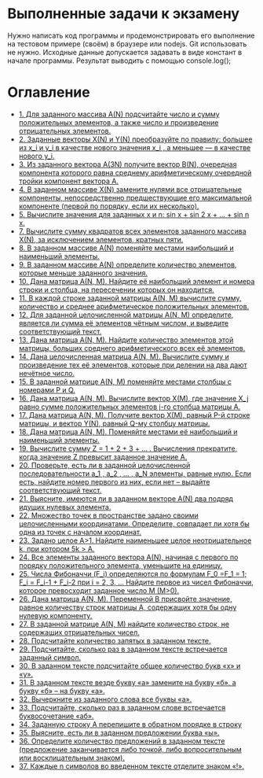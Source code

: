 # Выполненные задачи к экзамену
Нужно написать код программы и продемонстрировать его выполнение на тестовом примере (своём) в браузере или nodejs. Git использовать не нужно.
Исходные данные допускается задавать в виде констант в начале программы.
Результат выводить с помощью console.log();


# Оглавление
- [1.	Для заданного массива A(N) подсчитайте число и сумму положительных элементов, а также число и произведение отрицательных элементов.](https://github.com/nik0rai/TasksForExam/blob/33e077efdd8a0952219b075ab8609b5961b11bc5/1.js#L1)
- [2.	Заданные векторы X(N) и Y(N) преобразуйте по правилу: большее из x_i и y_i в качестве нового значения x_i , а меньшее — в качестве нового y_i.](https://github.com/nik0rai/TasksForExam/blob/10aec8c4cf212a2145d55a1931755d8dbaff4635/2.js#L1)
- [3.	Из заданного вектора A(3N) получите вектор B(N), очередная компонента которого равна среднему арифметическому очередной тройки компонент вектора А.](https://github.com/nik0rai/TasksForExam/blob/10aec8c4cf212a2145d55a1931755d8dbaff4635/3.js#L1)
- [4.	В заданном массиве Х(N) замените нулями все отрицательные компоненты, непосредственно предшествующие его максимальной компоненте (первой по порядку, если их несколько).](https://github.com/nik0rai/TasksForExam/blob/10aec8c4cf212a2145d55a1931755d8dbaff4635/4.js#L1)
- [5.	Вычислите значения для заданных x и n:
        	sin x + sin 2 x + ... + sin n x.
](https://github.com/nik0rai/TasksForExam/blob/10aec8c4cf212a2145d55a1931755d8dbaff4635/5.js#L1)
- [7.	Вычислите сумму квадратов всех элементов заданного массива X(N), за исключением элементов, кратных пяти.](https://github.com/nik0rai/TasksForExam/blob/10aec8c4cf212a2145d55a1931755d8dbaff4635/7.js#L1)
- [8.	В заданном массиве A(N) поменяйте местами наибольший и наименьший элементы.](https://github.com/nik0rai/TasksForExam/blob/10aec8c4cf212a2145d55a1931755d8dbaff4635/8.js#L1)
- [9.	В заданном массиве A(N) определите количество элементов, которые меньше заданного значения.](https://github.com/nik0rai/TasksForExam/blob/10aec8c4cf212a2145d55a1931755d8dbaff4635/9.js#L1)
- [10.	Дана матрица A(N, M). Найдите её наибольший элемент и номера строки и столбца, на пересечении которых он находится.](https://github.com/nik0rai/TasksForExam/blob/10aec8c4cf212a2145d55a1931755d8dbaff4635/10.js#L1)
- [11.	В каждой строке заданной матрицы A(N, M) вычислите сумму, количество и среднее арифметическое положительных элементов.](https://github.com/nik0rai/TasksForExam/blob/10aec8c4cf212a2145d55a1931755d8dbaff4635/11.js#L1)
- [12.	Для заданной целочисленной матрицы A(N, M) определите, является ли сумма её элементов чётным числом, и выведите соответствующий текст.](https://github.com/nik0rai/TasksForExam/blob/10aec8c4cf212a2145d55a1931755d8dbaff4635/12.js#L1)
- [13.	Дана матрица A(N, M). Найдите количество элементов этой матрицы, больших среднего арифметического всех её элементов.](https://github.com/nik0rai/TasksForExam/blob/10aec8c4cf212a2145d55a1931755d8dbaff4635/13.js#L1)
- [14.	Дана целочисленная матрица A(N, M). Вычислите сумму и произведение тех её элементов, которые при делении на два дают нечётное число.](https://github.com/nik0rai/TasksForExam/blob/10aec8c4cf212a2145d55a1931755d8dbaff4635/14.js#L1)
- [15.	В заданной матрице A(N, M) поменяйте местами столбцы с номерами P и Q.](https://github.com/nik0rai/TasksForExam/blob/10aec8c4cf212a2145d55a1931755d8dbaff4635/15.js#L1)
- [16.	Дана матрица A(N, M). Вычислите вектор X(M), где значение X_j равно сумме положительных элементов j-го столбца матрицы A.](https://github.com/nik0rai/TasksForExam/blob/10aec8c4cf212a2145d55a1931755d8dbaff4635/16.js#L1)
- [17.	Дана матрица A(N, M). Получите вектор X(M), равный P-й строке матрицы, и вектор Y(N), равный Q-му столбцу матрицы.](https://github.com/nik0rai/TasksForExam/blob/10aec8c4cf212a2145d55a1931755d8dbaff4635/17.js#L1)
- [18.	Дана матрица A(N, M). Поменяйте местами её наибольший и наименьший элементы.](https://github.com/nik0rai/TasksForExam/blob/10aec8c4cf212a2145d55a1931755d8dbaff4635/18.js#L1)
- [19.	Вычислите сумму Z = 1 + 2 + 3 + ... . Вычисления прекратите, когда значение Z превысит заданное значение A.](https://github.com/nik0rai/TasksForExam/blob/10aec8c4cf212a2145d55a1931755d8dbaff4635/19.js#L1)
- [20.	Проверьте, есть ли в заданной целочисленной последовательности a_1 , a_2 , ... , a_N элементы, равные нулю. Если есть, найдите номер первого из них, если нет – выдайте соответствующий текст.](https://github.com/nik0rai/TasksForExam/blob/10aec8c4cf212a2145d55a1931755d8dbaff4635/20.js#L1)
- [21.	Выясните, имеются ли в заданном векторе A(N) два подряд идущих нулевых элемента.](https://github.com/nik0rai/TasksForExam/blob/10aec8c4cf212a2145d55a1931755d8dbaff4635/21.js#L1)
- [22.	Множество точек в пространстве задано своими целочисленными координатами. Определите, совпадает ли хотя бы одна из точек с началом координат.](https://github.com/nik0rai/TasksForExam/blob/10aec8c4cf212a2145d55a1931755d8dbaff4635/22.js#L1)
- [23.	Задано целое A>1. Найдите наименьшее целое неотрицательное k, при котором 5k > A.](https://github.com/nik0rai/TasksForExam/blob/10aec8c4cf212a2145d55a1931755d8dbaff4635/23.js#L1)
- [24.	Все элементы заданного вектора A(N), начиная с первого по порядку положительного элемента, уменьшите на единицу.](https://github.com/nik0rai/TasksForExam/blob/10aec8c4cf212a2145d55a1931755d8dbaff4635/24.js#L1)
- [25.	Числа Фибоначчи (F_i) определяются по формулам F_0 =F_1 = 1; F_i = F_i-1 + F_i-2 при i = 2, 3, ... Найдите первое из чисел Фибоначчи, которое превосходит заданное число M (M>0).](https://github.com/nik0rai/TasksForExam/blob/10aec8c4cf212a2145d55a1931755d8dbaff4635/25.js#L1)
- [26.	Дана матрица A(N, M). Переменной В присвойте значение, равное количеству строк матрицы А, содержащих хотя бы одну нулевую компоненту.](https://github.com/nik0rai/TasksForExam/blob/10aec8c4cf212a2145d55a1931755d8dbaff4635/26.js#L1)
- [27.	В заданной матрице A(N, M) найдите количество строк, не содержащих отрицательных чисел.](https://github.com/nik0rai/TasksForExam/blob/10aec8c4cf212a2145d55a1931755d8dbaff4635/27.js#L1)
- [28.	Подсчитайте количество запятых в заданном тексте.](https://github.com/nik0rai/TasksForExam/blob/10aec8c4cf212a2145d55a1931755d8dbaff4635/28.js#L1)
- [29.	Подсчитайте, сколько раз в заданном тексте встречается заданный символ.](https://github.com/nik0rai/TasksForExam/blob/10aec8c4cf212a2145d55a1931755d8dbaff4635/29.js#L1)
- [30.	В заданном тексте подсчитайте общее количество букв «x» и «y».](https://github.com/nik0rai/TasksForExam/blob/10aec8c4cf212a2145d55a1931755d8dbaff4635/30.js#L1)
- [31.	В заданном тексте везде букву «а» замените на букву «б», а букву «б» – на букву «а».](https://github.com/nik0rai/TasksForExam/blob/10aec8c4cf212a2145d55a1931755d8dbaff4635/31.js#L1)
- [32.	Вычеркните из заданного слова все буквы «а».](https://github.com/nik0rai/TasksForExam/blob/10aec8c4cf212a2145d55a1931755d8dbaff4635/32.js#L1)
- [33.	Подсчитайте, сколько раз в заданном слове встречается буквосочетание «аб».](https://github.com/nik0rai/TasksForExam/blob/10aec8c4cf212a2145d55a1931755d8dbaff4635/33.js#L1)
- [34.	Заданную строку А перепишите в обратном порядке в строку](https://github.com/nik0rai/TasksForExam/blob/10aec8c4cf212a2145d55a1931755d8dbaff4635/34.js#L1)
- [35.	Выясните, есть ли в заданном предложении буква «ы».](https://github.com/nik0rai/TasksForExam/blob/10aec8c4cf212a2145d55a1931755d8dbaff4635/35.js#L1)
- [36.	Определите количество предложений в заданном тексте (предложение заканчивается либо точкой, либо вопросительным или восклицательным знаком).](https://github.com/nik0rai/TasksForExam/blob/10aec8c4cf212a2145d55a1931755d8dbaff4635/36.js#L1)
- [37.	Каждые n символов во введенном тексте отделите знаком «!».](https://github.com/nik0rai/TasksForExam/blob/10aec8c4cf212a2145d55a1931755d8dbaff4635/37.js#L1)
